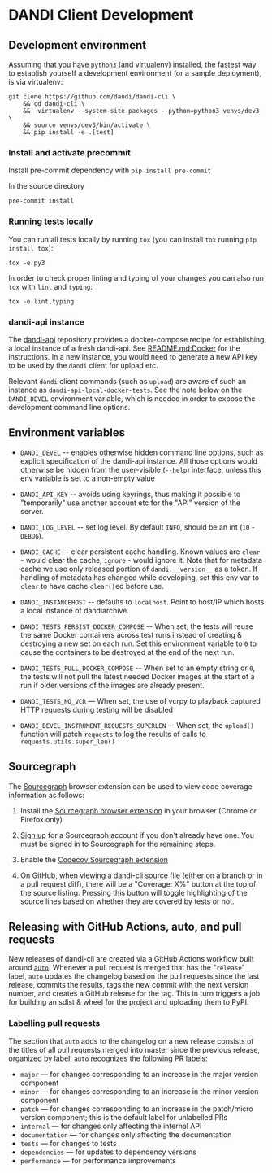 # DANDI Client Development

## Development environment

Assuming that you have `python3` (and virtualenv) installed, the fastest
way to establish yourself a development environment (or a sample deployment),
is via virtualenv:

    git clone https://github.com/dandi/dandi-cli \
        && cd dandi-cli \
        &&  virtualenv --system-site-packages --python=python3 venvs/dev3 \
        && source venvs/dev3/bin/activate \
        && pip install -e .[test]

### Install and activate precommit

Install pre-commit dependency with `pip install pre-commit`

In the source directory
```
pre-commit install
```

### Running tests locally

You can run all tests locally by running `tox` (you can install `tox` running `pip install tox`):
```
tox -e py3
```

In order to check proper linting and typing of your changes
you can also run `tox` with `lint` and `typing`:
```
tox -e lint,typing
```

### dandi-api instance

The [dandi-api](https://github.com/dandi/dandi-api) repository provides a
docker-compose recipe for establishing a local instance of a fresh dandi-api.
See
[README.md:Docker](https://github.com/dandi/dandi-api#develop-with-docker-recommended-quickstart)
for the instructions.  In a new instance, you would need to generate a new API
key to be used by the `dandi` client for upload etc.

Relevant `dandi` client commands (such as `upload`) are aware of such an
instance as `dandi-api-local-docker-tests`.  See the note below on the
`DANDI_DEVEL` environment variable, which is needed in order to expose the
development command line options.

## Environment variables

- `DANDI_DEVEL` -- enables otherwise hidden command line options, such as
  explicit specification of the dandi-api instance.  All those options would
  otherwise be hidden from the user-visible (`--help`) interface, unless this
  env variable is set to a non-empty value

- `DANDI_API_KEY` -- avoids using keyrings, thus making it possible to
  "temporarily" use another account etc for the "API" version of the server.

- `DANDI_LOG_LEVEL` -- set log level. By default `INFO`, should be an int (`10` - `DEBUG`).

- `DANDI_CACHE` -- clear persistent cache handling. Known values
  are `clear` - would clear the cache, `ignore` - would ignore it. Note that for
  metadata cache we use only released portion of `dandi.__version__` as a token.
  If handling of metadata has changed while developing, set this env var to
  `clear` to have cache `clear()`ed before use.

- `DANDI_INSTANCEHOST` -- defaults to `localhost`. Point to host/IP which hosts
  a local instance of dandiarchive.

- `DANDI_TESTS_PERSIST_DOCKER_COMPOSE` -- When set, the tests will reuse the
  same Docker containers across test runs instead of creating & destroying a
  new set on each run.  Set this environment variable to `0` to cause the
  containers to be destroyed at the end of the next run.

- `DANDI_TESTS_PULL_DOCKER_COMPOSE` -- When set to an empty string or `0`, the
  tests will not pull the latest needed Docker images at the start of a run if
  older versions of the images are already present.

- `DANDI_TESTS_NO_VCR` — When set, the use of vcrpy to playback captured HTTP
  requests during testing will be disabled

- `DANDI_DEVEL_INSTRUMENT_REQUESTS_SUPERLEN` -- When set, the `upload()`
  function will patch `requests` to log the results of calls to
  `requests.utils.super_len()`

## Sourcegraph

The [Sourcegraph](https://sourcegraph.com) browser extension can be used to
view code coverage information as follows:

1. Install the [Sourcegraph browser
   extension](https://docs.sourcegraph.com/integration/browser_extension) in
   your browser (Chrome or Firefox only)

2. [Sign up](https://sourcegraph.com/sign-up) for a Sourcegraph account if you
   don't already have one.  You must be signed in to Sourcegraph for the
   remaining steps.

3. Enable the [Codecov Sourcegraph
   extension](https://sourcegraph.com/extensions/sourcegraph/codecov)

4. On GitHub, when viewing a dandi-cli source file (either on a branch or in a
   pull request diff), there will be a "Coverage: X%" button at the top of the
   source listing.  Pressing this button will toggle highlighting of the source
   lines based on whether they are covered by tests or not.


## Releasing with GitHub Actions, auto, and pull requests

New releases of dandi-cli are created via a GitHub Actions workflow built
around [`auto`](https://github.com/intuit/auto).  Whenever a pull request is
merged that has the "`release`" label, `auto` updates the changelog based on
the pull requests since the last release, commits the results, tags the new
commit with the next version number, and creates a GitHub release for the tag.
This in turn triggers a job for building an sdist & wheel for the project and
uploading them to PyPI.

### Labelling pull requests

The section that `auto` adds to the changelog on a new release consists of the
titles of all pull requests merged into master since the previous release,
organized by label.  `auto` recognizes the following PR labels:

- `major` — for changes corresponding to an increase in the major version
  component
- `minor` — for changes corresponding to an increase in the minor version
  component
- `patch` — for changes corresponding to an increase in the patch/micro version
  component; this is the default label for unlabelled PRs
- `internal` — for changes only affecting the internal API
- `documentation` — for changes only affecting the documentation
- `tests` — for changes to tests
- `dependencies` — for updates to dependency versions
- `performance` — for performance improvements

